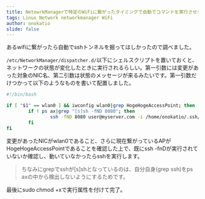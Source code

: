 ```yaml
---
title: NetowrkManagerで特定のWiFiに繋がったタイミングで自動でコマンドを実行させる
tags: Linux Network networkmanager WiFi
author: onokatio
slide: false
---
```

あるwifiに繋がったら自動でsshトンネルを掘ってほしかったので調べました。

`/etc/NetworkManager/dispatcher.d/`以下にシェルスクリプトを置いておくと、ネットワークの状態が変化したときに実行されるらしい。第一引数には変更があった対象のNIC名、第二引数は状態のメッセージが来るみたいです。第一引数だけつかって以下のようなものを書いて配置しました。


```bash
#!/bin/bash

if [ "$1" == wlan0 ] && iwconfig wlan0|grep HogeHogeAccessPoint; then
        if ! ps ax|grep "[s]sh -fND 8080"; then
                ssh -fND 8080 user@myserver.com -i /home/onokatio/.ssh/id_rsa -o "StrictHostKeyChecking no"
        fi
fi
```

変更があったNICがwlan0であること、さらに現在繋がっているAPがHogeHogeAccessPointであることを確認した上で、既にssh -fnDが実行されていないか確認し、動いていなかったらsshを実行します。
>ちなみにgrepでsshが[s]shとなっているのは、自分自身(grep ssh)をps axの中から検出しないようにするためです。

最後にsudo chmod +xで実行属性を付けて完了。

